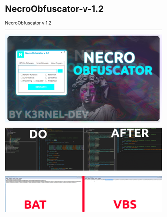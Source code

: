 # NecroObfuscator-v-1.2
NecroObfuscator v 1.2

-- --

![](banner.png)

![](proof1.png)

![](proof2.png)
